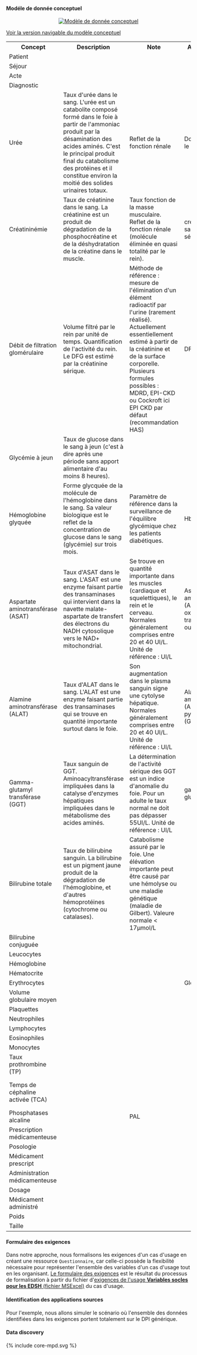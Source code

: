 #### Modéle de donnée conceptuel

<div style="text-align: center; width: 100%; max-width: 100%;" id="conceptual-model">
  <a href="use-core-conceptual.png" target="_blank">
    <img style="max-width: 100%; box-sizing: border-box;" src="use-core-conceptual.png" alt="Modèle de donnée conceptuel" />
  </a>
</div>

<a href="https://miro.com/app/board/uXjVI2D5ilU=/?share_link_id=531605220269" target="_blank">Voir la version navigable du modèle conceptuel</a>

<table width="100%">
  <tr><th>Concept</th><th>Description</th><th>Note</th><th>Aussi connu comme</th><th>Lien/Dépendance</th><th>Références</th></tr>
  <tr><td>Patient</td><td></td><td></td><td></td><td></td><td></td></tr>
  <tr><td>Séjour</td><td></td><td></td><td></td><td></td><td></td></tr>
  <tr><td>Acte</td><td></td><td></td><td></td><td></td><td></td></tr>
  <tr><td>Diagnostic</td><td></td><td></td><td></td><td></td><td></td></tr>
  <tr><td>Urée</td><td>Taux d'urée dans le sang. L'urée est un catabolite composé formé dans le foie à partir de l'ammoniac produit par la désamination des acides aminés. C'est le principal produit final du catabolisme des protéines et il constitue environ la moitié des solides urinaires totaux.</td><td>Reflet de la fonction rénale</td><td>Dosage de l'urée dans le sang</td><td></td><td><a href="https://bioloinc.fr/bioloinc/KB/index#Concept:uri=http://www.aphp.fr/LOINC_CircuitBio_Demande/22664-7_Ur%25C3%25A9e" target="_blank">22664-7</a></td></tr>
  <tr><td>Créatininémie</td><td>Taux de créatinine dans le sang. La créatinine est un produit de dégradation de la phosphocréatine et de la déshydratation de la créatine dans le muscle.</td><td>Taux fonction de la masse musculaire. Reflet de la fonction rénale (molécule éliminée en quasi totalité par le rein).</td><td>créatinine dans le sang, créatinine sérique</td><td></td><td><a href="https://loinc.org/14682-9/" target="_blank">14682-9</a> ou <a href="https://loinc.org/2160-0/" target="_blank">2160-0</a></td></tr>
  <tr><td>Débit de filtration glomérulaire</td><td>Volume filtré par le rein par unité de temps. Quantification de l'activité du rein. Le DFG est estimé par la créatinine sérique.</td><td>Méthode de référence : mesure de l'élimination d'un élément radioactif par l'urine (rarement réalisé). Actuellement essentiellement estimé à partir de la créatinine et de la surface corporelle. Plusieurs formules possibles : MDRD, EPI-CKD ou Cockroft
ici EPI CKD par défaut (recommandation HAS)</td><td>DFG</td><td>Créatininémie, sexe, âge</td><td><a href="https://loinc.org/62238-1" target="_blank">62238-1</a> ou <a href="https://loinc.org/77147-7/" target="_blank">77147-7</a> ou <a href="https://loinc.org/35591-7/" target="_blank">35591-7</a></td></tr>
  <tr><td>Glycémie à jeun</td><td>Taux de glucose dans le sang à jeun (c'est à dire après une période sans apport alimentaire d'au moins 8 heures).</td><td></td><td></td><td></td><td><a href="https://loinc.org/14749-6/" target="_blank">14749-6</a> ou <a href="https://loinc.org/40193-5/" target="_blank">40193-5</a></td></tr>
  <tr><td>Hémoglobine glyquée</td><td>Forme glycquée de la molécule de l'hémoglobine dans le sang. Sa valeur biologique est le reflet de la concentration de glucose dans le sang (glycémie) sur trois mois.</td><td>Paramètre de référence dans la surveillance de l'équilibre glycémique chez les patients diabétiques.</td><td>HbA1c</td><td></td><td><a href="https://loinc.org/4548-4/" target="_blank">4548-4</a> ou <a href="https://loinc.org/59261-8/" target="_blank">59261-8</a></td></tr>
  <tr><td>Aspartate aminotransférase (ASAT)</td><td>Taux d'ASAT dans le sang. L'ASAT est une enzyme faisant partie des transaminases qui intervient dans la navette malate-aspartate de transfert des électrons du NADH cytosolique vers le NAD+ mitochondrial.</td><td>Se trouve en quantité importante dans les muscles (cardiaque  et squelettiques), le rein et le cerveau. Normales généralement comprises entre 20 et 40 UI/L.
Unité de référence : UI/L</td><td>Aspartate aminotransférase (AST), glutamate oxaloacétique transaminase (SGOT ou GOT)</td><td></td><td><a href="https://loinc.org/30239-8/" target="_blank">30239-8</a> ou <a href="https://loinc.org/1920-8/" target="_blank">1920-8</a></td></tr>
  <tr><td>Alamine aminotransférase (ALAT)</td><td>Taux d'ALAT dans le sang. L'ALAT est une enzyme faisant partie des transaminases qui se trouve en quantité importante surtout dans le foie.</td><td>Son augmentation dans le plasma sanguin signe une cytolyse hépatique.
Normales généralement comprises entre 20 et 40 UI/L.
Unité de référence : UI/L</td><td>Alamine aminotransférase (ALT), glutamate pyruvate transaminase (GPT ou TGP)</td><td></td><td><a href="https://loinc.org/1742-6/" target="_blank">1742-6</a> ou <a href="https://loinc.org/1743-4/" target="_blank">1743-4</a></td></tr>
  <tr><td>Gamma-glutamyl transférase (GGT)</td><td>Taux sanguin de GGT. Aminoacyltransférase impliquées dans la catalyse d'enzymes hépatiques impliquées dans le métabolisme des acides aminés.</td><td>La détermination de l'activité sérique des GGT est un indice d'anomalie du foie. Pour un adulte le taux normal ne doit pas dépasser 55UI/L. Unité de référence : UI/L</td><td>gamma-glutamyltranspeptidase</td><td></td><td><a href="https://loinc.org/2324-2/" target="_blank">2324-2</a></td></tr>
  <tr><td>Bilirubine totale</td><td>Taux de bilirubine sanguin. La bilirubine est un pigment jaune produit de la dégradation de l'hémoglobine, et d'autres hémoprotéines (cytochrome ou catalases).</td><td>Catabolisme assuré par le foie. Une élévation importante peut être causé par une hémolyse ou une maladie génétique (maladie de Gilbert). Valeure normale < 17µmol/L</td><td></td><td></td><td><a href="https://loinc.org/14631-6/" target="_blank">14631-6</a></td></tr>
  <tr><td>Bilirubine conjuguée</td><td></td><td></td><td></td><td></td><td><a href="https://loinc.org/29760-6/" target="_blank">29760-6</a></td></tr>
  <tr><td>Leucocytes</td><td></td><td></td><td></td><td></td><td><a href="https://loinc.org/6690-2/" target="_blank">6690-2</a></td></tr>
  <tr><td>Hémoglobine</td><td></td><td></td><td></td><td></td><td><a href="https://loinc.org/718-7/" target="_blank">718-7</a></td></tr>
  <tr><td>Hématocrite</td><td></td><td></td><td></td><td></td><td><a href="https://loinc.org/4544-3/" target="_blank">4544-3</a></td></tr>
  <tr><td>Erythrocytes</td><td></td><td></td><td>Globule rouge</td><td></td><td><a href="https://loinc.org/789-8/" target="_blank">789-8</a></td></tr>
  <tr><td>Volume globulaire moyen</td><td></td><td></td><td></td><td></td><td><a href="https://loinc.org/30428-7/" target="_blank">30428-7</a></td></tr>
  <tr><td>Plaquettes</td><td></td><td></td><td></td><td></td><td><a href="https://loinc.org/777-3/" target="_blank">777-3</a></td></tr>
  <tr><td>Neutrophiles</td><td></td><td></td><td></td><td></td><td><a href="https://loinc.org/26499-4/" target="_blank">26499-4</a></td></tr>
  <tr><td>Lymphocytes</td><td></td><td></td><td></td><td></td><td><a href="https://loinc.org/26474-7/" target="_blank">26474-7</a></td></tr>
  <tr><td>Eosinophiles</td><td></td><td></td><td></td><td></td><td><a href="https://loinc.org/26449-9/" target="_blank">26449-9</a></td></tr>
  <tr><td>Monocytes</td><td></td><td></td><td></td><td></td><td><a href="https://loinc.org/26484-6/" target="_blank">26484-6</a></td></tr>
  <tr><td>Taux prothrombine (TP)</td><td></td><td></td><td></td><td></td><td><a href="https://loinc.org/5894-1/" target="_blank">5894-1</a></td></tr>
  <tr><td>Temps de céphaline activée (TCA)</td><td></td><td></td><td></td><td></td><td><a href="https://loinc.org/14979-9/" target="_blank">14979-9</a> et <a href="https://loinc.org/13488-2/" target="_blank">13488-2</a> et <a href="https://loinc.org/63561-5/" target="_blank">63561-5</a></td></tr>
  <tr><td>Phosphatases alcaline</td><td></td><td>PAL</td><td></td><td></td><td><a href="https://loinc.org/6768-6/" target="_blank">6768-6</a></td></tr>
  <tr><td>Prescription médicamenteuse</td><td></td><td></td><td></td><td></td><td></td></tr>
  <tr><td>Posologie</td><td></td><td></td><td></td><td></td><td></td></tr>
  <tr><td>Médicament prescript</td><td></td><td></td><td></td><td></td><td></td></tr>
  <tr><td>Administration médicamenteuse</td><td></td><td></td><td></td><td></td><td></td></tr>
  <tr><td>Dosage</td><td></td><td></td><td></td><td></td><td></td></tr>
  <tr><td>Médicament administré</td><td></td><td></td><td></td><td></td><td></td></tr>
  <tr><td>Poids</td><td></td><td></td><td></td><td></td><td></td></tr>
  <tr><td>Taille</td><td></td><td></td><td></td><td></td><td></td></tr>
</table>

#### Formulaire des exigences

Dans notre approche, nous formalisons les exigences d'un cas d'usage en créant une ressource `Questionnaire`, car celle-ci possède la flexibilité nécessaire pour représenter l'ensemble des variables d'un cas d'usage tout en les organisant. [Le formulaire des exigences](Questionnaire-UsageCore.html) est le résultat du processus de formalisation à partir du fichier d'[exigences de l'usage **Variables socles pour les EDSH** (fichier MSExcel)](DocumentReference-CoreExigences.html) du cas d'usage.

#### Identification des applications sources

Pour l'exemple, nous allons simuler le scénario où l'ensemble des données identifiées dans les exigences portent totalement sur le DPI générique.

#### Data discovery

<!-- If the image below is not wrapped in a div tag, the publisher tries to wrap text around the image, which is not desired. -->
<div class="viewer-container" style="height: 500px;">
  <div class="svg-container" id="physical-model">
    {% include core-mpd.svg %}
  </div>
</div>

<table style="width: 100%">
  <thead>
    <tr>
      <th>Table</th>
      <th>Description</th>
      <th>DDL</th>
    </tr>
  </thead>
  <tbody>
    <tr>
      <td>PATIENT</td>
      <td>Table des patients</td>
      <td><a href="StructureDefinition-CorePatient.html">CorePatient</a></td>
    </tr>
    <tr>
      <td>SEJOUR</td>
      <td>Table des NDA</td>
      <td><a href="StructureDefinition-CoreSejour.html">CoreSejour</a></td>
    </tr>
    <tr>
      <td>MOUV</td>
      <td>Table des mouvements</td>
      <td><a href="StructureDefinition-CoreMouv.html">CoreMouv</a></td>
    </tr>
    <tr>
      <td>BIOLOGY</td>
      <td>Table contenant les résultats de biologie</td>
      <td><a href="StructureDefinition-CoreBiology.html">CoreBiology</a></td>
    </tr>
    <tr>
      <td>CLINICAL</td>
      <td>Table contenant les informations cliniques</td>
      <td><a href="StructureDefinition-CoreClinical.html">CoreClinical</a></td>
    </tr>
    <tr>
      <td>MEDICATION_ADM</td>
      <td>Table contenant les informations d'administration des médicaments</td>
      <td><a href="StructureDefinition-CoreMedicationAdm.html">CoreMedicationAdm</a></td>
    </tr>
    <tr>
      <td>MEDICATION_PRE</td>
      <td>Table contenant les informations de prescription des médicaments</td>
      <td><a href="StructureDefinition-CoreMedicationPre.html">CoreMedicationPre</a></td>
    </tr>
  </tbody>
</table>

#### Profilage des données (à faire ici ?)

Le profilage des données permet de découvrir, de comprendre et d'organiser les données en identifiant leurs caractéristiques et en évaluant leur qualité. 
Cette opération permet de savoir si les données sont complètes ou uniques, de détecter les erreurs et les schémas inhabituels, et de déterminer si elles peuvent être exploitées facilement.

Le profilage décrit ici s'appuie sur la norme 8000-81. Le profilage des données s'applique à des données au format tabulaire et consiste en trois processus :

- réaliser une analyse de la structure de données (détermination des concepts d'éléments de données) ;
- réaliser une analyse du contenu des colonnes (identification des éléments de données pertinents et statistiques sur les éléments de données) ;
- réaliser une analyse des relations (identification des dépendances).

##### Analyse de la structure de données

La première étape du profilage pour un usage est l'analyse de la structure de données. Il s'agit d'identifier les tables et les champs d'intérêt. Les résultats sont présentés par table.

{% include markdown-link-references.md %}